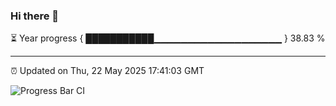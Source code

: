 ### Hi there 👋

⏳ Year progress { ███████████▁▁▁▁▁▁▁▁▁▁▁▁▁▁▁▁▁▁▁ } 38.83 %

---

⏰ Updated on Thu, 22 May 2025 17:41:03 GMT

![Progress Bar CI](https://github.com/IshwaranRudhara/GIT-ACTION/workflows/Progress%20Bar%20CI/badge.svg)
